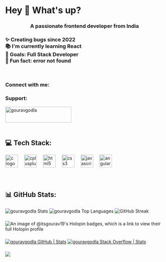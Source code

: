 <h1 align="left">Hey 👋 What's up?</h1>

####

<h3 align="center">A passionate frontend developer from India</h3>
<h3 align="left">✨ Creating bugs since 2022<br>📚 I'm currently learning React<br>🎯 Goals: Full Stack Developer <br>🎲 Fun fact: error not found <br></h3>
<br>
<h3 align="left">Connect with me:</h3>
<p align="left">
</p>

<h3 align="left">Support:</h3>
<p><a href="https://www.buymeacoffee.com/gouravgodla"> <img align="left" src="https://cdn.buymeacoffee.com/buttons/v2/default-yellow.png" height="50" width="210" alt="gouravgodla" /></a></p><br><br>



####
<br>
<div align="left">
  <h2 align="left">💻 Tech Stack:</h2>
  <img src="https://cdn.jsdelivr.net/gh/devicons/devicon/icons/c/c-original.svg" height="40" alt="c logo"  />
  <img width="12" />
  <img src="https://cdn.jsdelivr.net/gh/devicons/devicon/icons/cplusplus/cplusplus-original.svg" height="40" alt="cplusplus logo"  />
  <img width="12" />
  <img src="https://cdn.simpleicons.org/html5/E34F26" height="40" alt="html5 logo"  />
  <img width="12" />
  <img src="https://cdn.simpleicons.org/css3/1572B6" height="40" alt="css3 logo"  />
  <img width="12" />
  <img src="https://cdn.jsdelivr.net/gh/devicons/devicon/icons/javascript/javascript-original.svg" height="40" alt="javascript logo"  />
  <img width="12" />
  <img src="https://cdn.simpleicons.org/react/DD0031" height="40" alt="angularjs logo"  />
</div>



###
<br>
<div align="left">
  <h2 align="left">📊 GitHub Stats:</h2>
 
</div>



###
<div align="left">
  
  ![gouravgodla Stats](https://github-readme-stats.vercel.app/api?username=gouravgodla&theme=highcontrast&show_icons=true&hide_border=true&count_private=true)
   ![gouravgodla Top Languages](https://github-readme-stats.vercel.app/api/top-langs/?username=gouravgodla&theme=highcontrast&show_icons=true&hide_border=true&layout=compact)
  ![GitHub Streak](https://streak-stats.demolab.com/?user=gouravgodla)
</div>



###

![An image of @itsgourav19's Holopin badges, which is a link to view their full Holopin profile](https://holopin.me/itsgourav19)




###
[![gouravgodla GitHub | Stats](https://stats.quine.sh/gouravgodla/github?theme=dark)](https://quine.sh?utm_source=widgets&utm_campaign=gouravgodla)     [![gouravgodla Stack Overflow | Stats](https://stats.quine.sh/gouravgodla/stack-overflow?theme=dark)](https://quine.sh?utm_source=widgets&utm_campaign=gouravgodla)

###
 <img src="https://profile-counter.glitch.me/gouravgodla/count.svg?"  />

